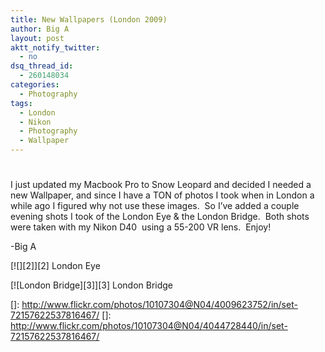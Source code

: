 ```yaml
---
title: New Wallpapers (London 2009)
author: Big A
layout: post
aktt_notify_twitter:
  - no
dsq_thread_id:
  - 260148034
categories:
  - Photography
tags:
  - London
  - Nikon
  - Photography
  - Wallpaper
---
```

# 

I just updated my Macbook Pro to Snow Leopard and decided I needed a new Wallpaper, and since I have a TON of photos I took when in London a while ago I figured why not use these images.  So I’ve added a couple evening shots I took of the London Eye & the London Bridge.  Both shots were taken with my Nikon D40  using a 55-200 VR lens.  Enjoy!

-Big A

[![][2]][2]
London Eye

[![London Bridge][3]][3]
London Bridge

 []: http://www.flickr.com/photos/10107304@N04/4009623752/in/set-72157622537816467/
 []: http://www.flickr.com/photos/10107304@N04/4044728440/in/set-72157622537816467/